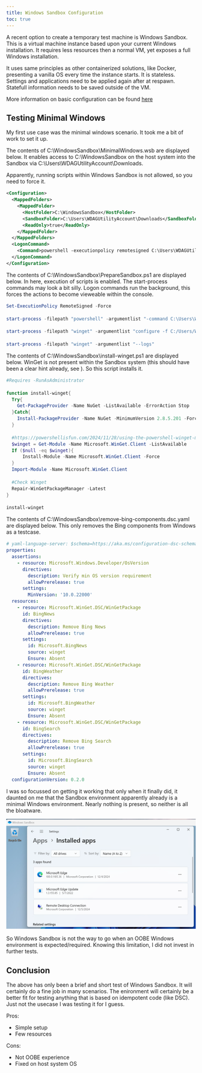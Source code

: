 ```yaml
---
title: Windows Sandbox Configuration
toc: true
---
```


A recent option to create a temporary test machine is Windows Sandbox. This is a virtual machine instance based upon your current Windows installation. It requires less resources then a normal VM, yet exposes a full Windows installation. 

It uses same principles as other containerized solutions, like Docker, presenting a vanilla OS every time the instance starts. It is stateless. Settings and applications need to be applied again after at respawn. Statefull information needs to be saved outside of the VM.

More information on basic configuration can be found [here](https://learn.microsoft.com/en-us/windows/security/application-security/application-isolation/windows-sandbox/windows-sandbox-configure-using-wsb-file)

## Testing Minimal Windows

My first use case was the minimal windows scenario. It took me a bit of work to set it up. 

The contents of C:\WindowsSandbox\MinimalWindows.wsb are displayed below. It enables access to C:\WindowsSandbox on the host system into the Sandbox via C:\Users\WDAGUtilityAccount\Downloads.

Apparently, running scripts within Windows Sandbox is not allowed, so you need to force it.

```XML
<Configuration>
  <MappedFolders>
    <MappedFolder>
      <HostFolder>C:\WindowsSandbox</HostFolder>
      <SandboxFolder>C:\Users\WDAGUtilityAccount\Downloads</SandboxFolder>
      <ReadOnly>true</ReadOnly>
    </MappedFolder>
  </MappedFolders>
  <LogonCommand>
    <Command>powershell -executionpolicy remotesigned C:\Users\WDAGUtilityAccount\Downloads\PrepareSandbox.ps1</Command>
  </LogonCommand>
</Configuration>
```

The contents of C:\WindowsSandbox\PrepareSandbox.ps1 are displayed below. In here, execution of scripts is enabled. The start-process commands may look a bit silly. Logon commands run the background, 
this forces the actions to become vieweable within the console. 

```PowerShell
Set-ExecutionPolicy RemoteSigned -Force

start-process -filepath "powershell" -argumentlist "-command C:\Users\WDAGUtilityAccount\Downloads\install-winget.ps1"  -Wait

start-process -filepath "winget" -argumentlist "configure -f C:/Users/WDAGUtilityAccount/Downloads/remove-bing-components.dsc.yaml --disable-interactivity --wait"

start-process -filepath "winget" -argumentlist "--logs" 
``` 

The contents of C:\WindowsSandbox\install-winget.ps1 are displayed below. WinGet is not present within the Sandbox system (this should have been a clear hint already, see ). So this script installs it.

```PowerShell
#Requires -RunAsAdministrator

function install-winget{
  Try{
    Get-PackageProvider -Name NuGet -ListAvailable -ErrorAction Stop
  }Catch{
    Install-PackageProvider -Name NuGet -MinimumVersion 2.8.5.201 -Force
  }

  #https://powershellisfun.com/2024/11/28/using-the-powershell-winget-module/
  $winget = Get-Module -Name Microsoft.WinGet.Client -ListAvailable
  If ($null -eq $winget){
      Install-Module -Name Microsoft.WinGet.Client -Force
  }
  Import-Module -Name Microsoft.WinGet.Client

  #Check Winget
  Repair-WinGetPackageManager -Latest
}

install-winget
```

The contents of C:\WindowsSandbox\remove-bing-components.dsc.yaml are displayed below. This only removes the Bing components from Windows as a testcase.

```YAML
# yaml-language-server: $schema=https://aka.ms/configuration-dsc-schema/0.2
properties:
  assertions:
    - resource: Microsoft.Windows.Developer/OsVersion
      directives:
        description: Verify min OS version requirement
        allowPrerelease: true
      settings:
        MinVersion: '10.0.22000'
  resources:
    - resource: Microsoft.WinGet.DSC/WinGetPackage
      id: BingNews
      directives:
        description: Remove Bing News
        allowPrerelease: true
      settings:
        id: Microsoft.BingNews
        source: winget
        Ensure: Absent
    - resource: Microsoft.WinGet.DSC/WinGetPackage
      id: BingWeather
      directives:
        description: Remove Bing Weather
        allowPrerelease: true
      settings:
        id: Microsoft.BingWeather
        source: winget
        Ensure: Absent
    - resource: Microsoft.WinGet.DSC/WinGetPackage
      id: BingSearch
      directives:
        description: Remove Bing Search
        allowPrerelease: true
      settings:
        id: Microsoft.BingSearch
        source: winget
        Ensure: Absent
  configurationVersion: 0.2.0
```

I was so focussed on getting it working that only when it finally did, it daunted on me that the Sandbox environment apparently already is a minimal Windows environment. Nearly nothing is present, so neither is all the bloatware. 

![Windows Sandbox Installed Apps](./img/sandboxInstalledApps.png)

So Windows Sandbox is not the way to go when an OOBE Windows environment is expected/required. Knowing this limitation, I did not invest in further tests.

## Conclusion

The above has only been a brief and short test of Windows Sandbox. It will certainly do a fine job in many scenarios. The enironment will certainly be a better fit for testing anything that is based on idempotent code (like DSC). Just not the usecase I was testing it for I guess.

Pros:

* Simple setup
* Few resources

Cons:

* Not OOBE experience
* Fixed on host system OS